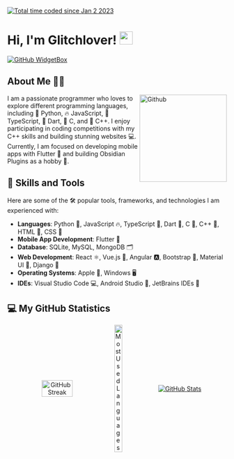 <a href="https://wakatime.com/@3615509d-fced-418e-b043-ae59a7984e17"><img src="https://wakatime.com/badge/user/3615509d-fced-418e-b043-ae59a7984e17.svg" alt="Total time coded since Jan 2 2023" /> </a>

# Hi, I'm Glitchlover! <img src = "https://raw.githubusercontent.com/rahulbanerjee26/githubProfileReadmeGenerator/main/gifs/wave.gif" width = 30px height='30px'> 
[![GitHub WidgetBox](https://github-widgetbox.vercel.app/api/profile?username=glitchlover&data=followers,repositories,stars,commits&theme=darkmode)](https://github.com/Jurredr/github-widgetbox)

## About Me 👩🏻
<img width="200vw" align="right" alt="Github" src="https://www.bing.com/th/id/OGC.a9d016d538c2379ee1d656eebb3bdc86?pid=1.7&rurl=https%3a%2f%2fcdn.dribbble.com%2fusers%2f1857592%2fscreenshots%2f3848396%2fcharacter-typing.gif&ehk=CtxqPivtSWbVqkiSSht%2butKZqeTbG0HI7FQzSb3yhmE%3d"/>
I am a passionate programmer who loves to explore different programming languages, including 🐍 Python, 🔥 JavaScript, 🚀 TypeScript, 🎯 Dart, 🤖 C, and 🤖 C++. I enjoy participating in coding competitions with my C++ skills and building stunning websites 💻. Currently, I am focused on developing mobile apps with Flutter 📱 and building Obsidian Plugins as a hobby 🧩.

## 🚀 Skills and Tools

Here are some of the 🛠️ popular tools, frameworks, and technologies I am experienced with:

- **Languages**: Python 🐍, JavaScript 🔥, TypeScript 🚀, Dart 🎯, C 🔢, C++ 🤖, HTML 🧱, CSS 🎨
- **Mobile App Development**: Flutter 📱
- **Database**: SQLite, MySQL, MongoDB 🗂️
- **Web Development**: React ⚛️, Vue.js 🍃, Angular 🅰️, Bootstrap 🥾, Material UI 💠, Django 🦸
- **Operating Systems**: Apple 🍎, Windows 🖥️
- **IDEs**: Visual Studio Code 💻, Android Studio 📱, JetBrains IDEs 🚀

## 💻 My GitHub Statistics

<div align="center", style="display: flex; flex-wrap: wrap; justify-content: center; align-items: center">
  <a href=#>
    <img src="https://github-readme-streak-stats.herokuapp.com/?user=glitchlover&theme=radical&hide_border=true&layout=compact" alt="GitHub Streak" width="80%", style="display: flex">
  </a>
  <br><br>
  <a href=#>
    <img src="https://github-readme-stats.vercel.app/api/top-langs/?username=glitchlover&langs_count=6&layout=compact&theme=radical&hide_border=true&card_width=200&card_height=445" alt="Most Used Languages", width="32.5%", style="display: flex">
  </a>
  &nbsp;&nbsp;
  <a href=#>
    <img src="https://github-readme-stats.vercel.app/api?username=glitchlover&show_icons=true&theme=radical&hide_border=true&count_private=true" alt="GitHub Stats">
  </a>
</div>


<!--
## 🏆 My Achievements

Here are some of the badges that showcase my achievements 🏅:

- **Google Certified**: [Google Cloud Platform Fundamentals Badge](https://www.credential.net/234e6378-b802-4330-b2df-4b7d63f1d57e#gs.qv2ci6) 🌎
- **Hacker Rank Certificate**: [Python Basic Programming Certificate](https://www.hackerrank.com/certificates/0123456789ab) 🏆
- **LeetCode Profile**: [350+ Solved Problems](https://leetcode.com/glitchlover/) 👨‍💻
- **Codeforces Profile**: [Expert Rating](https://codeforces.com/profile/glitchlover) 💼

## 📫 Connect with Me

You can get in touch with me through the following channels 📲:

- GitHub: [@glitchlover](https://github.com/glitchlover) 🐙
- LinkedIn: [glitchlover](https://www.linkedin.com/in/glitchlover/) 💼
- Twitter: [@glitchlover_](https://twitter.com/glitchlover_) 🐦

Feel free to reach out to me if you have any questions or would like to collaborate on a project 🤝!
-->
